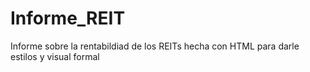 # Informe_REIT
Informe sobre la rentabildiad de los REITs hecha con HTML para darle estilos y visual formal
